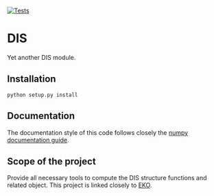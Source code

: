 [![Tests](https://github.com/N3PDF/dis/workflows/yadism%20-%20Python%20package/badge.svg)](hhttps://github.com/N3PDF/dis/actions?query=workflow%3A%22yadism%20-%20Python%20package%22)

# DIS
Yet another DIS module.

## Installation
```
python setup.py install
```

## Documentation
The documentation style of this code follows closely the [numpy documentation guide](https://numpydoc.readthedocs.io/en/latest/format.html).

## Scope of the project
Provide all necessary tools to compute the DIS structure functions and related object. This project is linked closely to [EKO](https://github.com/N3PDF/eko).
